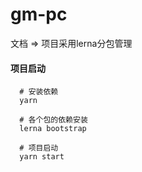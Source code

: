 # gm-pc
文档 =>
  项目采用lerna分包管理
#### 项目启动

  ```
    # 安装依赖
    yarn

    # 各个包的依赖安装
    lerna bootstrap

    # 项目启动
    yarn start
  ```